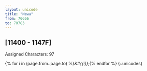 ```yaml
---
layout: unicode
title: "Newa"
from: 70656
to: 70783
---
```


## 	[11400 - 1147F]

Assigned Characters: 97

{% for i in (page.from..page.to) %}<i>&#{{i}};</i>{% endfor %}
{:.unicodes}
